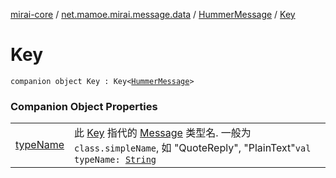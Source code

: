 [mirai-core](../../../index.md) / [net.mamoe.mirai.message.data](../../index.md) / [HummerMessage](../index.md) / [Key](./index.md)

# Key

`companion object Key : Key<`[`HummerMessage`](../index.md)`>`

### Companion Object Properties
|||
|:----------------------------------------------------------------------------------------|:---------------------------------------------------------------------------------------------------------------------------------------------------------------------------------------------------------|
| [typeName](type-name.md) | 此 [Key](../../-message/-key/index.md) 指代的 [Message](../../-message/index.md) 类型名. 一般为 `class.simpleName`, 如 "QuoteReply", "PlainText"`val typeName: `[`String`](https://kotlinlang.org/api/latest/jvm/stdlib/kotlin/-string/index.html) |

